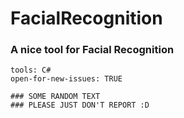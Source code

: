 # FacialRecognition

### A nice tool for Facial Recognition 

```
tools: C#
open-for-new-issues: TRUE

### SOME RANDOM TEXT
### PLEASE JUST DON'T REPORT :D
